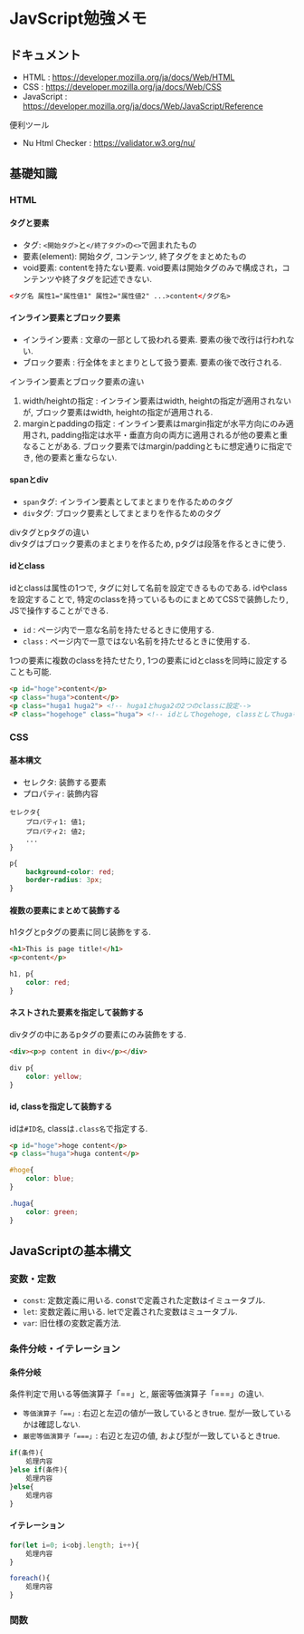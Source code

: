 # JavScript勉強メモ

## ドキュメント
- HTML : https://developer.mozilla.org/ja/docs/Web/HTML
- CSS : https://developer.mozilla.org/ja/docs/Web/CSS
- JavaScript : https://developer.mozilla.org/ja/docs/Web/JavaScript/Reference

便利ツール
- Nu Html Checker : https://validator.w3.org/nu/

## 基礎知識
### HTML
#### タグと要素
- タグ: `<開始タグ>`と`</終了タグ>`の`<>`で囲まれたもの
- 要素(element): 開始タグ, コンテンツ, 終了タグをまとめたもの
- void要素: contentを持たない要素. void要素は開始タグのみで構成され，コンテンツや終了タグを記述できない.
```html
<タグ名 属性1="属性値1" 属性2="属性値2" ...>content</タグ名>
```

#### インライン要素とブロック要素
- インライン要素 : 文章の一部として扱われる要素. 要素の後で改行は行われない.
- ブロック要素 : 行全体をまとまりとして扱う要素. 要素の後で改行される.

インライン要素とブロック要素の違い
1. width/heightの指定 : インライン要素はwidth, heightの指定が適用されないが, ブロック要素はwidth, heightの指定が適用される.
2. marginとpaddingの指定 : インライン要素はmargin指定が水平方向にのみ適用され, padding指定は水平・垂直方向の両方に適用されるが他の要素と重なることがある. ブロック要素ではmargin/paddingともに想定通りに指定でき, 他の要素と重ならない.

#### spanとdiv
- `span`タグ: インライン要素としてまとまりを作るためのタグ 
- `div`タグ: ブロック要素としてまとまりを作るためのタグ

divタグとpタグの違い  
divタグはブロック要素のまとまりを作るため, pタグは段落を作るときに使う.

#### idとclass

idとclassは属性の1つで, タグに対して名前を設定できるものである. idやclassを設定することで, 特定のclassを持っているものにまとめてCSSで装飾したり, JSで操作することができる.

- `id` : ページ内で一意な名前を持たせるときに使用する.
- `class` : ページ内で一意ではない名前を持たせるときに使用する.

1つの要素に複数のclassを持たせたり, 1つの要素にidとclassを同時に設定することも可能.
```html
<p id="hoge">content</p>
<p class="huga">content</p>
<p class="huga1 huga2"> <!-- huga1とhuga2の2つのclassに設定-->
<P class="hogehoge" class="huga"> <!-- idとしてhogehoge, classとしてhugaを設定 -->
```

### CSS
#### 基本構文
- セレクタ: 装飾する要素
- プロパティ: 装飾内容

```
セレクタ{
    プロパティ1: 値1;
    プロパティ2: 値2;
    ...
}
```

```css
p{
    background-color: red;
    border-radius: 3px;
}
```

#### 複数の要素にまとめて装飾する
h1タグとpタグの要素に同じ装飾をする.
```html
<h1>This is page title!</h1>
<p>content</p>
```
```css
h1, p{
    color: red;
}
```

#### ネストされた要素を指定して装飾する
divタグの中にあるpタグの要素にのみ装飾をする.
```html
<div><p>p content in div</p></div>
```

```css
div p{
    color: yellow;
}
```

#### id, classを指定して装飾する
idは`#ID名`, classは`.class名`で指定する.
```html
<p id="hoge">hoge content</p>
<p class="huga">huga content</p>
```
```css
#hoge{
    color: blue;
}

.huga{
    color: green;
}
```

## JavaScriptの基本構文
### 変数・定数

- `const`: 定数定義に用いる. constで定義された定数はイミュータブル.
- `let`: 変数定義に用いる. letで定義された変数はミュータブル.
- `var`: 旧仕様の変数定義方法.

### 条件分岐・イテレーション
#### 条件分岐
条件判定で用いる等価演算子「==」と, 厳密等価演算子「===」の違い.
- `等価演算子「==」`: 右辺と左辺の値が一致しているときtrue. 型が一致しているかは確認しない.
- `厳密等価演算子「===」`: 右辺と左辺の値, および型が一致しているときtrue. 

```js
if(条件){
    処理内容
}else if(条件){
    処理内容
}else{
    処理内容
}
```

#### イテレーション
```js
for(let i=0; i<obj.length; i++){
    処理内容
}
```

```js
foreach(){
    処理内容
}
```

### 関数